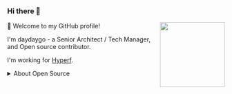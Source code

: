 ### Hi there 👋

<!--
**daydaygo/daydaygo** is a ✨ _special_ ✨ repository because its `README.md` (this file) appears on your GitHub profile.

Here are some ideas to get you started:

- 🔭 I’m currently working on [Hyperf](https://github.com/hyperf)
- 🌱 I’m currently learning ...
- 👯 I’m looking to collaborate on ...
- 🤔 I’m looking for help with ...
- 💬 Ask me about ...
- 📫 How to reach me: ...
- 😄 Pronouns: ...
- ⚡ Fun fact: ...
-->

<img src="https://avatars2.githubusercontent.com/u/44228082?s=200&v=4" align="right" height="150">

🎉 Welcome to my GitHub profile!

I'm daydaygo - a Senior Architect / Tech Manager, and Open source contributor.

I'm working for [Hyperf](https://github.com/hyperf).

<!--
Hyperf is the best framework for me.
对我来说 Hyperf 框架是最好的框架，不接受任何反驳。
-->

<details>
<summary>About Open Source </summary>

## My main projects:

- [Hyperf](https://github.com/hyperf/hyperf) - 🚀 A coroutine framework that focuses on hyperspeed and flexibility, specifically used for build microservices or middlewares.
- [Hyperf Docker](https://github.com/hyperf/hyperf-docker) - 🐳 The docker image offered by Hyperf.

[Get More ...](https://github.com/daydaygo)

</details>
